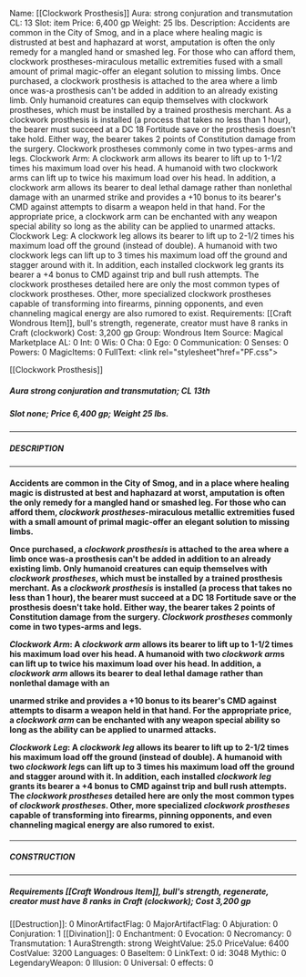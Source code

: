 Name: [[Clockwork Prosthesis]]
Aura: strong conjuration and transmutation
CL: 13
Slot: item
Price: 6,400 gp
Weight: 25 lbs.
Description: Accidents are common in the City of Smog, and in a place where healing magic is distrusted at best and haphazard at worst, amputation is often the only remedy for a mangled hand or smashed leg. For those who can afford them, clockwork prostheses-miraculous metallic extremities fused with a small amount of primal magic-offer an elegant solution to missing limbs. Once purchased, a clockwork prosthesis is attached to the area where a limb once was-a prosthesis can't be added in addition to an already existing limb. Only humanoid creatures can equip themselves with clockwork prostheses, which must be installed by a trained prosthesis merchant. As a clockwork prosthesis is installed (a process that takes no less than 1 hour), the bearer must succeed at a DC 18 Fortitude save or the prosthesis doesn't take hold. Either way, the bearer takes 2 points of Constitution damage from the surgery. Clockwork prostheses commonly come in two types-arms and legs. Clockwork Arm: A clockwork arm allows its bearer to lift up to 1-1/2 times his maximum load over his head. A humanoid with two clockwork arms can lift up to twice his maximum load over his head. In addition, a clockwork arm allows its bearer to deal lethal damage rather than nonlethal damage with an unarmed strike and provides a +10 bonus to its bearer's CMD against attempts to disarm a weapon held in that hand. For the appropriate price, a clockwork arm can be enchanted with any weapon special ability so long as the ability can be applied to unarmed attacks. Clockwork Leg: A clockwork leg allows its bearer to lift up to 2-1/2 times his maximum load off the ground (instead of double). A humanoid with two clockwork legs can lift up to 3 times his maximum load off the ground and stagger around with it. In addition, each installed clockwork leg grants its bearer a +4 bonus to CMD against trip and bull rush attempts. The clockwork prostheses detailed here are only the most common types of clockwork prostheses. Other, more specialized clockwork prostheses capable of transforming into firearms, pinning opponents, and even channeling magical energy are also rumored to exist.
Requirements: [[Craft Wondrous Item]], bull's strength, regenerate, creator must have 8 ranks in Craft (clockwork)
Cost: 3,200 gp
Group: Wondrous Item
Source: Magical Marketplace
AL: 0
Int: 0
Wis: 0
Cha: 0
Ego: 0
Communication: 0
Senses: 0
Powers: 0
MagicItems: 0
FullText: <link rel="stylesheet"href="PF.css"><div class="heading"><p class="alignleft">[[Clockwork Prosthesis]]</p><div style="clear: both;"></div></div><div><h5><b>Aura </b>strong conjuration and transmutation; <b>CL </b>13th</h5><h5><b>Slot </b>none; <b>Price </b>6,400 gp; <b>Weight </b>25 lbs.</h5></div><hr/><div><h5><b>DESCRIPTION</b></h5></div><hr/><div><h4><p>Accidents are common in the City of Smog, and in a place where healing magic is distrusted at best and haphazard at worst, amputation is often the only remedy for a mangled hand or smashed leg. For those who can afford them, <i>clockwork prostheses</i>-miraculous metallic extremities fused with a small amount of primal magic-offer an elegant solution to missing limbs.</p><p>Once purchased, a <i>clockwork prosthesis</i> is attached to the area where a limb once was-a prosthesis can't be added in addition to an already existing limb. Only humanoid creatures can equip themselves with <i>clockwork prostheses</i>, which must be installed by a trained prosthesis merchant. As a <i>clockwork prosthesis</i> is installed (a process that takes no less than 1 hour), the bearer must succeed at a DC 18 Fortitude save or the prosthesis doesn't take hold. Either way, the bearer takes 2 points of Constitution damage from the surgery. <i>Clockwork prostheses</i> commonly come in two types-arms and legs.</p><p><i>Clockwork Arm</i>: A <i>clockwork arm</i> allows its bearer to lift up to 1-1/2 times his maximum load over his head. A humanoid with two <i>clockwork arm</i>s can lift up to twice his maximum load over his head. In addition, a <i>clockwork arm</i> allows its bearer to deal lethal damage rather than nonlethal damage with an</p><p>unarmed strike and provides a +10 bonus to its bearer's CMD against attempts to disarm a weapon held in that hand. For the appropriate price, a <i>clockwork arm</i> can be enchanted with any weapon special ability so long as the ability can be applied to unarmed attacks.</p><p><i>Clockwork Leg</i>: A <i>clockwork leg</i> allows its bearer to lift up to 2-1/2 times his maximum load off the ground (instead of double). A humanoid with two <i>clockwork leg</i>s can lift up to 3 times his maximum load off the ground and stagger around with it. In addition, each installed <i>clockwork leg</i> grants its bearer a +4 bonus to CMD against trip and bull rush attempts. The <i>clockwork prostheses</i> detailed here are only the most common types of <i>clockwork prostheses</i>. Other, more specialized <i>clockwork prostheses</i> capable of transforming into firearms, pinning opponents, and even channeling magical energy are also rumored to exist.</p></h4></div><hr/><div><h5><b>CONSTRUCTION</b></h5></div><hr/><div><h5><b>Requirements </b>[[Craft Wondrous Item]], <i>bull's strength</i>, <i>regenerate</i>, creator must have 8 ranks in Craft (clockwork); <b>Cost </b>3,200 gp</h5></div>
[[Destruction]]: 0
MinorArtifactFlag: 0
MajorArtifactFlag: 0
Abjuration: 0
Conjuration: 1
[[Divination]]: 0
Enchantment: 0
Evocation: 0
Necromancy: 0
Transmutation: 1
AuraStrength: strong
WeightValue: 25.0
PriceValue: 6400
CostValue: 3200
Languages: 0
BaseItem: 0
LinkText: 0
id: 3048
Mythic: 0
LegendaryWeapon: 0
Illusion: 0
Universal: 0
effects: 0
